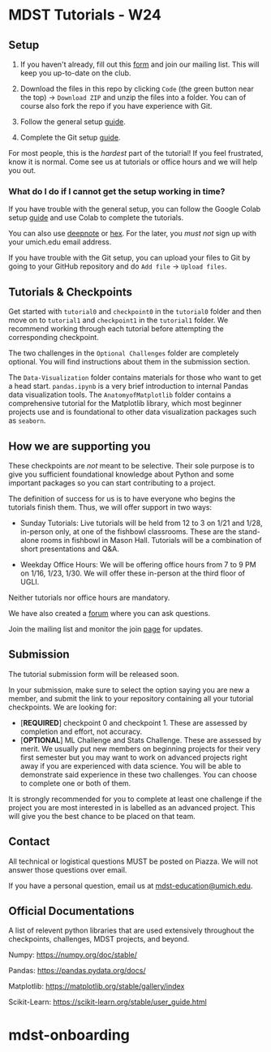 # MDST Tutorials - W24

## Setup

1. If you haven't already, fill out this [form](https://forms.gle/pcpfjMwrXobyvn9N9) and join our mailing list. This will keep you up-to-date on the club.

2. Download the files in this repo by clicking `Code` (the green button near the top) -> `Download ZIP` and unzip the files into a folder. You can of course also fork the repo if you have experience with Git.

3. Follow the general setup [guide](https://docs.google.com/document/d/17AOCdbztv6G0t5cha2_9buWi-MrCUS0vN20rbpKg-GI/edit?usp=sharing).

4. Complete the Git setup [guide](https://docs.google.com/document/d/1pq42R2xr_yoyhyzWE0ugReHgEKgwLdjrJR4mT3_CQEo/edit?usp=sharing).

For most people, this is the _hardest_ part of the tutorial! If you feel frustrated, know it is normal. Come see us at tutorials or office hours and we will help you out.

### What do I do if I cannot get the setup working in time?

If you have trouble with the general setup, you can follow the Google Colab setup [guide](https://docs.google.com/document/d/14ely7Xi_r1AFLAsMrKuHHcwqgAMnWV4QrbnK_uTJzYc/edit?usp=sharing) and use Colab to complete the tutorials.

You can also use [deepnote](https://deepnote.com/) or [hex](https://hex.tech/). For the later, you _must not_ sign up with your umich.edu email address.

If you have trouble with the Git setup, you can upload your files to Git by going to your GitHub repository and do `Add file` -> `Upload files`.

## Tutorials & Checkpoints

Get started with `tutorial0` and `checkpoint0` in the `tutorial0` folder and then move on to `tutorial1` and `checkpoint1` in the `tutorial1` folder. We recommend working through each tutorial before attempting the corresponding checkpoint.

The two challenges in the `Optional Challenges` folder are completely optional. You will find instructions about them in the submission section.

The `Data-Visualization` folder contains materials for those who want to get a head start. `pandas.ipynb` is a very brief introduction to internal Pandas data visualization tools. The `AnatomyofMatplotlib` folder contains a comprehensive tutorial for the Matplotlib library, which most beginner projects use and is foundational to other data visualization packages such as `seaborn`.

## How we are supporting you

These checkpoints are _not_ meant to be selective. Their sole purpose is to give you sufficient foundational knowledge about Python and some important packages so you can start contributing to a project.

The definition of success for us is to have everyone who begins the tutorials finish them. Thus, we will offer support in two ways:

- Sunday Tutorials: Live tutorials will be held from 12 to 3 on 1/21 and 1/28, in-person only, at one of the fishbowl classrooms. These are the stand-alone rooms in fishbowl in Mason Hall. Tutorials will be a combination of short presentations and Q&A.

- Weekday Office Hours: We will be offering office hours from 7 to 9 PM on 1/16, 1/23, 1/30. We will offer these in-person at the third floor of UGLI.

Neither tutorials nor office hours are mandatory.

We have also created a [forum](https://edstem.org/us/join/6PXxzF) where you can ask questions.

Join the mailing list and monitor the join [page](https://www.mdst.club/join) for updates.

## Submission

The tutorial submission form will be released soon.

In your submission, make sure to select the option saying you are new a member, and submit the link to your repository containing all your tutorial checkpoints. We are looking for:

- [**REQUIRED**] checkpoint 0 and checkpoint 1. These are assessed by completion and effort, not accuracy.
- [**OPTIONAL**] ML Challenge and Stats Challenge. These are assessed by merit. We usually put new members on beginning projects for their very first semester but you may want to work on advanced projects right away if you are experienced with data science. You will be able to demonstrate said experience in these two challenges. You can choose to complete one or both of them.

It is strongly recommended for you to complete at least one challenge if the project you are most interested in is labelled as an advanced project. This will give you the best chance to be placed on that team.

## Contact

All technical or logistical questions MUST be posted on Piazza. We will not answer those questions over email.

If you have a personal question, email us at mdst-education@umich.edu.

## Official Documentations
A list of relevent python libraries that are used extensively throughout the checkpoints, challenges, MDST projects, and beyond. 

Numpy: https://numpy.org/doc/stable/

Pandas: https://pandas.pydata.org/docs/

Matplotlib: https://matplotlib.org/stable/gallery/index

Scikit-Learn: https://scikit-learn.org/stable/user_guide.html
# mdst-onboarding
